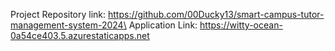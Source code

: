 Project Repository link: https://github.com/00Ducky13/smart-campus-tutor-management-system-2024\
Application Link: https://witty-ocean-0a54ce403.5.azurestaticapps.net
